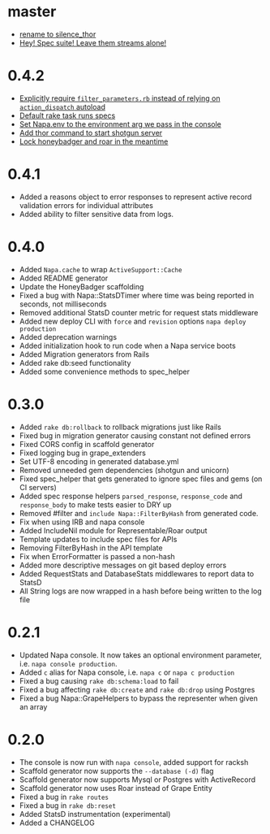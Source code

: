 master
===
* [rename to silence_thor](https://github.com/bellycard/napa/pull/189)
* [Hey! Spec suite! Leave them streams alone!](https://github.com/bellycard/napa/pull/175)

0.4.2
===
* [Explicitly require `filter_parameters.rb` instead of relying on `action_dispatch` autoload](https://github.com/bellycard/napa/pull/181)
* [Default rake task runs specs](https://github.com/bellycard/napa/pull/176)
* [Set Napa.env to the environment arg we pass in the console](https://github.com/bellycard/napa/pull/179)
* [Add thor command to start shotgun server](https://github.com/bellycard/napa/pull/177)
* [Lock honeybadger and roar in the meantime](https://github.com/bellycard/napa/pull/185)

0.4.1
===
* Added a reasons object to error responses to represent active record validation errors for individual attributes
* Added ability to filter sensitive data from logs.

0.4.0
===
* Added `Napa.cache` to wrap `ActiveSupport::Cache`
* Added README generator
* Update the HoneyBadger scaffolding
* Fixed a bug with Napa::StatsDTimer where time was being reported in seconds, not milliseconds
* Removed additional StatsD counter metric for request stats middleware
* Added new deploy CLI with `force` and `revision` options `napa deploy production`
* Added deprecation warnings
* Added initialization hook to run code when a Napa service boots
* Added Migration generators from Rails
* Added rake db:seed functionality
* Added some convenience methods to spec_helper

0.3.0
===
* Added `rake db:rollback` to rollback migrations just like Rails
* Fixed bug in migration generator causing constant not defined errors
* Fixed CORS config in scaffold generator
* Fixed logging bug in grape_extenders
* Set UTF-8 encoding in generated database.yml
* Removed unneeded gem dependencies (shotgun and unicorn)
* Fixed spec_helper that gets generated to ignore spec files and gems (on CI servers)
* Added spec response helpers `parsed_response`, `response_code` and `response_body` to make tests easier to DRY up
* Removed #filter and `include Napa::FilterByHash` from generated code.
* Fix when using IRB and napa console
* Added IncludeNil module for Representable/Roar output
* Template updates to include spec files for APIs
* Removing FilterByHash in the API template
* Fix when ErrorFormatter is passed a non-hash
* Added more descriptive messages on git based deploy errors
* Added RequestStats and DatabaseStats middlewares to report data to StatsD
* All String logs are now wrapped in a hash before being written to the log file

0.2.1
===
* Updated Napa console. It now takes an optional environment parameter, i.e. `napa console production`.
* Added `c` alias for Napa console, i.e. `napa c` or `napa c production`
* Fixed a bug causing `rake db:schema:load` to fail
* Fixed a bug affecting `rake db:create` and `rake db:drop` using Postgres
* Fixed a bug Napa::GrapeHelpers to bypass the representer when given an array

0.2.0
===
* The console is now run with `napa console`, added support for racksh
* Scaffold generator now supports the `--database (-d)` flag
* Scaffold generator now supports Mysql or Postgres with ActiveRecord
* Scaffold generator now uses Roar instead of Grape Entity
* Fixed a bug in `rake routes`
* Fixed a bug in `rake db:reset`
* Added StatsD instrumentation (experimental)
* Added a CHANGELOG

